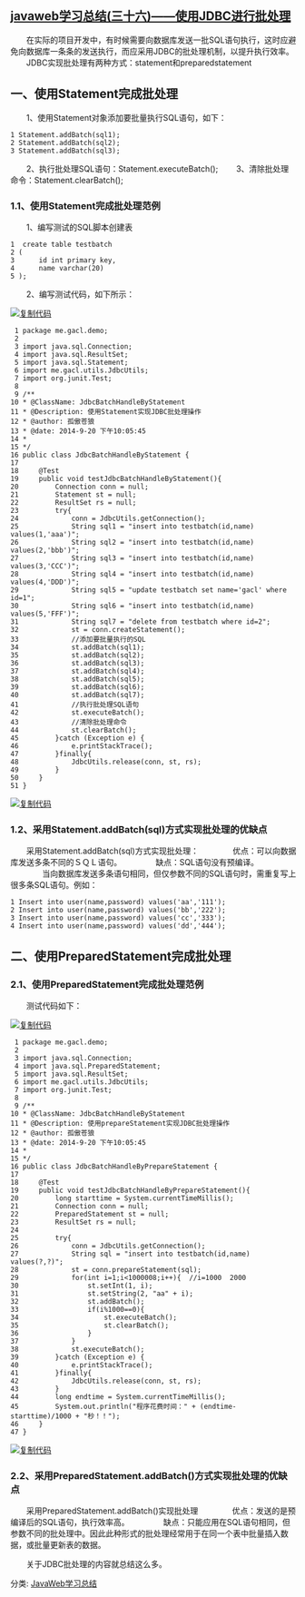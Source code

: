 ## [javaweb学习总结(三十六)——使用JDBC进行批处理](https://www.cnblogs.com/xdp-gacl/p/3983253.html)

　　在实际的项目开发中，有时候需要向数据库发送一批SQL语句执行，这时应避免向数据库一条条的发送执行，而应采用JDBC的批处理机制，以提升执行效率。
　　JDBC实现批处理有两种方式：statement和preparedstatement

## 一、使用Statement完成批处理

　　1、使用Statement对象添加要批量执行SQL语句，如下：

```
1 Statement.addBatch(sql1);
2 Statement.addBatch(sql2);
3 Statement.addBatch(sql3);
```

　　2、执行批处理SQL语句：Statement.executeBatch();
　　3、清除批处理命令：Statement.clearBatch();

### 1.1、**使用Statement完成批处理范例**

　　1、编写测试的SQL脚本创建表

```
1  create table testbatch
2 (
3      id int primary key,
4      name varchar(20)
5 );
```

　　2、编写测试代码，如下所示：

[![复制代码](https://common.cnblogs.com/images/copycode.gif)](javascript:void(0);)

```
 1 package me.gacl.demo;
 2 
 3 import java.sql.Connection;
 4 import java.sql.ResultSet;
 5 import java.sql.Statement;
 6 import me.gacl.utils.JdbcUtils;
 7 import org.junit.Test;
 8 
 9 /**
10 * @ClassName: JdbcBatchHandleByStatement
11 * @Description: 使用Statement实现JDBC批处理操作
12 * @author: 孤傲苍狼
13 * @date: 2014-9-20 下午10:05:45
14 *
15 */ 
16 public class JdbcBatchHandleByStatement {
17 
18     @Test
19     public void testJdbcBatchHandleByStatement(){
20         Connection conn = null;
21         Statement st = null;
22         ResultSet rs = null;
23         try{
24             conn = JdbcUtils.getConnection();
25             String sql1 = "insert into testbatch(id,name) values(1,'aaa')";
26             String sql2 = "insert into testbatch(id,name) values(2,'bbb')";
27             String sql3 = "insert into testbatch(id,name) values(3,'CCC')";
28             String sql4 = "insert into testbatch(id,name) values(4,'DDD')";
29             String sql5 = "update testbatch set name='gacl' where id=1";
30             String sql6 = "insert into testbatch(id,name) values(5,'FFF')";
31             String sql7 = "delete from testbatch where id=2";
32             st = conn.createStatement();
33             //添加要批量执行的SQL
34             st.addBatch(sql1);
35             st.addBatch(sql2);
36             st.addBatch(sql3);
37             st.addBatch(sql4);
38             st.addBatch(sql5);
39             st.addBatch(sql6);
40             st.addBatch(sql7);
41             //执行批处理SQL语句
42             st.executeBatch();
43             //清除批处理命令
44             st.clearBatch();
45         }catch (Exception e) {
46             e.printStackTrace();
47         }finally{
48             JdbcUtils.release(conn, st, rs);
49         }
50     }
51 }
```

[![复制代码](https://common.cnblogs.com/images/copycode.gif)](javascript:void(0);)

### 1.2、采用Statement.addBatch(sql)方式实现批处理的优缺点

　　采用Statement.addBatch(sql)方式实现批处理：
　　　　优点：可以向数据库发送多条不同的ＳＱＬ语句。
　　　　缺点：SQL语句没有预编译。
　　　　当向数据库发送多条语句相同，但仅参数不同的SQL语句时，需重复写上很多条SQL语句。例如：

```
1 Insert into user(name,password) values('aa','111');
2 Insert into user(name,password) values('bb','222');
3 Insert into user(name,password) values('cc','333');
4 Insert into user(name,password) values('dd','444');
```

## 二、使用PreparedStatement完成批处理

### 2.1、**使用PreparedStatement完成批处理范例**

　　测试代码如下：

[![复制代码](https://common.cnblogs.com/images/copycode.gif)](javascript:void(0);)

```
 1 package me.gacl.demo;
 2 
 3 import java.sql.Connection;
 4 import java.sql.PreparedStatement;
 5 import java.sql.ResultSet;
 6 import me.gacl.utils.JdbcUtils;
 7 import org.junit.Test;
 8 
 9 /**
10 * @ClassName: JdbcBatchHandleByStatement
11 * @Description: 使用prepareStatement实现JDBC批处理操作
12 * @author: 孤傲苍狼
13 * @date: 2014-9-20 下午10:05:45
14 *
15 */ 
16 public class JdbcBatchHandleByPrepareStatement {
17 
18     @Test
19     public void testJdbcBatchHandleByPrepareStatement(){
20         long starttime = System.currentTimeMillis();
21         Connection conn = null;
22         PreparedStatement st = null;
23         ResultSet rs = null;
24         
25         try{
26             conn = JdbcUtils.getConnection();
27             String sql = "insert into testbatch(id,name) values(?,?)";
28             st = conn.prepareStatement(sql);
29             for(int i=1;i<1000008;i++){  //i=1000  2000
30                 st.setInt(1, i);
31                 st.setString(2, "aa" + i);
32                 st.addBatch();
33                 if(i%1000==0){
34                     st.executeBatch();
35                     st.clearBatch();
36                 }
37             }
38             st.executeBatch();
39         }catch (Exception e) {
40             e.printStackTrace();
41         }finally{
42             JdbcUtils.release(conn, st, rs);
43         }
44         long endtime = System.currentTimeMillis();
45         System.out.println("程序花费时间：" + (endtime-starttime)/1000 + "秒！！");
46     }
47 }
```

[![复制代码](https://common.cnblogs.com/images/copycode.gif)](javascript:void(0);)

### 2.2、采用PreparedStatement.addBatch()方式实现批处理的优缺点

　　采用PreparedStatement.addBatch()实现批处理
　　　　优点：发送的是预编译后的SQL语句，执行效率高。
　　　　缺点：只能应用在SQL语句相同，但参数不同的批处理中。因此此种形式的批处理经常用于在同一个表中批量插入数据，或批量更新表的数据。

　　关于JDBC批处理的内容就总结这么多。



分类: [JavaWeb学习总结](https://www.cnblogs.com/xdp-gacl/category/574705.html)